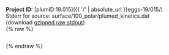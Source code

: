 **Project ID:** [plumID:19.015]({{ '/' | absolute_url }}eggs-19/015/)  
Stderr for source:  surface/100_polar/plumed_kinetics.dat   
(download [gzipped raw stdout](plumed_kinetics.dat.plumed_master.stdout.txt.gz))  
{% raw %}
<pre>
</pre>
{% endraw %}
